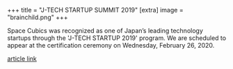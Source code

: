 +++
title = "J-TECH STARTUP SUMMIT 2019"
[extra]
image = "brainchild.png"
+++

Space Cubics was recognized as one of Japan’s leading technology startups through the 'J-TECH STARTUP 2019' program. We are scheduled to appear at the certification ceremony on Wednesday, February 26, 2020.

[article link](https://www.tepweb.jp/event/j-techstartup2019/)
